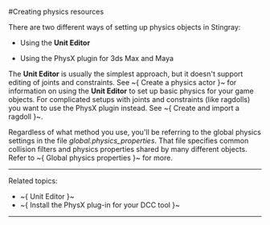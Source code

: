 ﻿#Creating physics resources

There are two different ways of setting up physics objects in Stingray:

- Using the **Unit Editor**

- Using the PhysX plugin for 3ds Max and Maya

The **Unit Editor** is usually the simplest approach, but it doesn't support editing of joints and constraints. See ~{ Create a physics actor }~ for information on using the **Unit Editor** to set up basic physics for your game objects. For complicated setups with joints and constraints (like ragdolls) you want to use the PhysX plugin instead. See ~{ Create and import a ragdoll }~.

Regardless of what method you use, you'll be referring to the global physics settings in the file *global.physics_properties*. That file specifies common collision filters and physics properties shared by many different objects. Refer to ~{ Global physics properties }~ for more.

---
Related topics:
-	~{ Unit Editor }~
-	~{ Install the PhysX plug-in for your DCC tool }~
---
